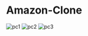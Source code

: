 # Amazon-Clone


![pc1](https://github.com/user-attachments/assets/fa1a147a-bbfb-41b9-986d-61ff67afdf86)
![pc2](https://github.com/user-attachments/assets/9adf9990-dd45-4dd8-8c75-ecbe54f22d92)
![pc3](https://github.com/user-attachments/assets/d7cf4313-c1f1-49f5-a5d0-a262fb256208)
